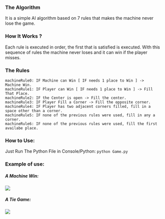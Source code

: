 ### The Algorithm
It is a simple AI algorithm based on 7 rules that makes the machine never lose the game.

### How It Works ?
 
Each rule is executed in order, the first that is satisfied is executed.
With this sequence of rules the machine never loses and it can win if the player misses.


### The Rules
```
machineRule0: IF Machine can Win [ IF needs 1 place to Win ] -> Machine Win.
machineRule1: IF Player can Win [ IF needs 1 place to Win ] -> Fill That Place.
machineRule2: IF the Center is open -> Fill the center.
machineRule3: IF Player Fill a Corner -> Fill the opposite corner.
machineRule4: IF Player has two adjacent corners filled, fill in a space other than a corner.
machineRule5: IF none of the previous rules were used, fill in any a corner.
machineRule6: IF none of the previous rules were used, fill the first availabe place.
```

### How to Use:

Just Run The Python File in Console/Python: 
```python Game.py```

### Example of use:

##### A Machine Win:
![](ExampleGifs/TicTac1.gif)

##### A Tie Game:
![](ExampleGifs/TicTac2.gif)
